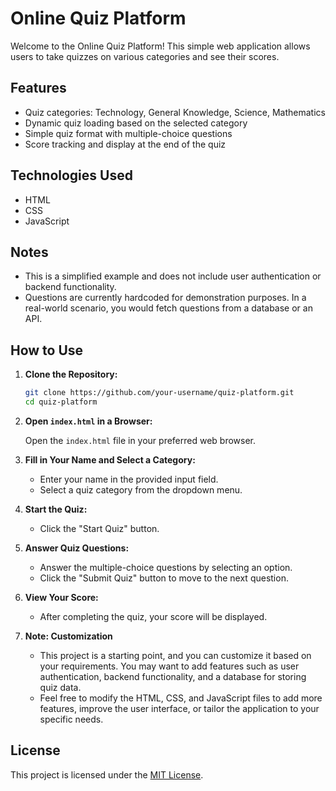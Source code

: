 # Online Quiz Platform

Welcome to the Online Quiz Platform! This simple web application allows users to take quizzes on various categories and see their scores.

## Features

- Quiz categories: Technology, General Knowledge, Science, Mathematics
- Dynamic quiz loading based on the selected category
- Simple quiz format with multiple-choice questions
- Score tracking and display at the end of the quiz

## Technologies Used

- HTML
- CSS
- JavaScript

## Notes

- This is a simplified example and does not include user authentication or backend functionality.
- Questions are currently hardcoded for demonstration purposes. In a real-world scenario, you would fetch questions from a database or an API.

## How to Use

1. **Clone the Repository:**

   ```bash
   git clone https://github.com/your-username/quiz-platform.git
   cd quiz-platform
2. **Open `index.html` in a Browser:**

   Open the `index.html` file in your preferred web browser.

3. **Fill in Your Name and Select a Category:**

   - Enter your name in the provided input field.
   - Select a quiz category from the dropdown menu.

4. **Start the Quiz:**

   - Click the "Start Quiz" button.

5. **Answer Quiz Questions:**

   - Answer the multiple-choice questions by selecting an option.
   - Click the "Submit Quiz" button to move to the next question.

6. **View Your Score:**

   - After completing the quiz, your score will be displayed.

7. **Note: Customization**

   - This project is a starting point, and you can customize it based on your requirements. You may want to add features such as user authentication, backend functionality, and a database for storing quiz data.
   - Feel free to modify the HTML, CSS, and JavaScript files to add more features, improve the user interface, or tailor the application to your specific needs.

## License

This project is licensed under the [MIT License](LICENSE).
   

